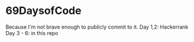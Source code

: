 # 69DaysofCode
Because I'm not brave enough to publicly commit to it.
Day 1,2: Hackerrank
Day 3 - 6: in this repo